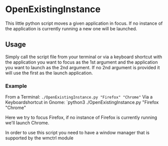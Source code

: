# OpenExistingInstance
This little python script moves a given application in focus. If no instance of the application is currently running a new one will be launched.

## Usage
Simply call the script file from your terminal or via a keyboard shortcut with the application you want to focus as the 1st argument and the application you want to launch as the 2nd argument. If no 2nd argument is provided it will use the first as the launch application. 

### Example
From a Terminal:
`./OpenExistingInstance.py "Firefox" "Chrome"`
Via a Keyboardshortcut in Gnome:
`python3 ./OpenExistingInstance.py "Firefox "Chrome"

Here we try to focus Firefox, if no instance of Firefox is currently running we'll launch Chrome.

In order to use this script you need to have a window manager that is supported by the wmctrl module
